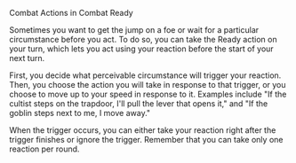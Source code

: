 Combat
Actions in Combat
Ready
        <p>
          Sometimes you want to get the jump on a foe or wait for a particular circumstance before you act. To do so, you can take the Ready action on your turn, which lets you act using your reaction before the start of your next turn.
        </p>
        <p>
          First, you decide what perceivable circumstance will trigger your reaction. Then, you choose the action you will take in response to that trigger, or you choose to move up to your speed in response to it. Examples include "If the cultist steps on the trapdoor, I'll pull the lever that opens it," and "If the goblin steps next to me, I move away."
        </p>
        <p>
          When the trigger occurs, you can either take your reaction right after the trigger finishes or ignore the trigger. Remember that you can take only one reaction per round.
        </p>
